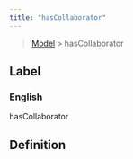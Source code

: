 ```yaml
---
title: "hasCollaborator"
---
```


> [Model](./../) > hasCollaborator

## Label

### English
hasCollaborator


## Definition



    
